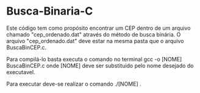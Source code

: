 # Busca-Binaria-C

Este código tem como propósito encontrar um CEP dentro de um arquivo chamado "cep_ordenado.dat" através do método de busca binária.
O arquivo "cep_ordenado.dat" deve estar na mesma pasta que o arquivo BuscaBinCEP.c.

Para compilá-lo basta executa o comando no terminal gcc -o [NOME] BuscaBinCEP.c
onde [NOME] deve ser substituido pelo nome desejado do executavel.

Para executar deve-se realizar o comando ./[NOME] .
